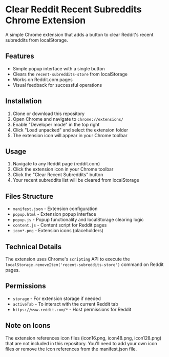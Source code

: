 # Clear Reddit Recent Subreddits Chrome Extension

A simple Chrome extension that adds a button to clear Reddit's recent subreddits from localStorage.

## Features

- Simple popup interface with a single button
- Clears the `recent-subreddits-store` from localStorage
- Works on Reddit.com pages
- Visual feedback for successful operations

## Installation

1. Clone or download this repository
2. Open Chrome and navigate to `chrome://extensions/`
3. Enable "Developer mode" in the top right
4. Click "Load unpacked" and select the extension folder
5. The extension icon will appear in your Chrome toolbar

## Usage

1. Navigate to any Reddit page (reddit.com)
2. Click the extension icon in your Chrome toolbar
3. Click the "Clear Recent Subreddits" button
4. Your recent subreddits list will be cleared from localStorage

## Files Structure

- `manifest.json` - Extension configuration
- `popup.html` - Extension popup interface
- `popup.js` - Popup functionality and localStorage clearing logic
- `content.js` - Content script for Reddit pages
- `icon*.png` - Extension icons (placeholders)

## Technical Details

The extension uses Chrome's `scripting` API to execute the `localStorage.removeItem('recent-subreddits-store')` command on Reddit pages.

## Permissions

- `storage` - For extension storage if needed
- `activeTab` - To interact with the current Reddit tab
- `https://www.reddit.com/*` - Host permissions for Reddit

## Note on Icons

The extension references icon files (icon16.png, icon48.png, icon128.png) that are not included in this repository. You'll need to add your own icon files or remove the icon references from the manifest.json file.